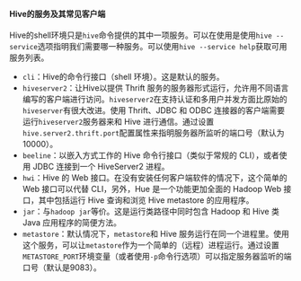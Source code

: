 #### Hive的服务及其常见客户端

Hive的shell环境只是`hive`命令提供的其中一项服务。可以在使用是使用`hive --service`选项指明我们需要哪一种服务。可以使用`hive --service help`获取可用服务列表。

- `cli`：Hive的命令行接口（shell 环境）。这是默认的服务。
- `hiveserver2`：让Hive以提供 Thrift 服务的服务器形式运行，允许用不同语言编写的客户端进行访问。`hiveserver2`在支持认证和多用户并发方面比原始的`hiveserver`有很大改进。使用 Thrift、JDBC 和 ODBC 连接器的客户端需要运行`hiveserver2`服务器来和 Hive 进行通信。通过设置`hive.server2.thrift.port`配置属性来指明服务器所监听的端口号（默认为10000）。
- `beeline`：以嵌入方式工作的 Hive 命令行接口（类似于常规的 CLI），或者使用 JDBC 连接到一个 HiveServer2 进程。
- `hwi`：Hive 的 Web 接口。在没有安装任何客户端软件的情况下，这个简单的 Web 接口可以代替 CLI，另外，Hue 是一个功能更加全面的 Hadoop Web 接口，其中包括运行 Hive 查询和浏览 Hive metastore 的应用程序。
- `jar`：与`hadoop jar`等价。这是运行类路径中同时包含 Hadoop 和 Hive 类 Java 应用程序的简便方法。
- `metastore`：默认情况下，`metastore`和 Hive 服务运行在同一个进程里。使用这个服务，可以让`metastore`作为一个简单的（远程）进程运行。通过设置`METASTORE_PORT`环境变量（或者使用`-p`命令行选项）可以指定服务器监听的端口号（默认是9083）。